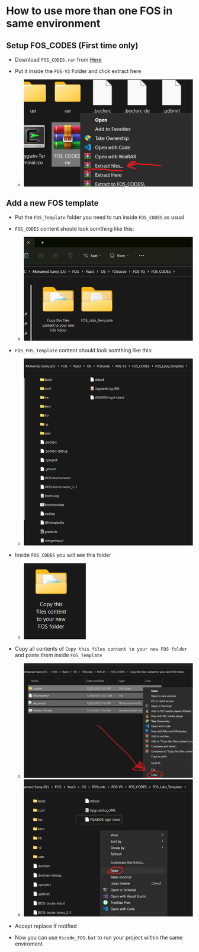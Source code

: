 # How to use more than one FOS in same environment

## Setup FOS_CODES (First time only)

- Download `FOS_CODES.rar` from [Here](https://drive.google.com/file/d/1CsVlbfhlkVYYAn14dHVxEAwdYjZDNp1j/view?usp=sharing)
- Put it inside the `FOS-V3` Folder and click extract here

  - ![1671756420121](image/How-To-Use_FOS_Codes/1671756420121.png)

## Add a new FOS template

- Put the `FOS_Template` folder you need to run inside `FOS_CODES` as usual
- `FOS_CODES` content should look somthing like this:

  - ![1671756914915](image/How-To-Use_FOS_Codes/1671756914915.png)
- `FOS_FOS_Template` content should look somthing like this:

  - ![1671756997905](image/How-To-Use_FOS_Codes/1671756997905.png)
- Inside `FOS_CODES` you will see this folder

  - ![1671756551401](image/How-To-Use_FOS_Codes/1671756551401.png)
- Copy all contents of `Copy this files content to your new FOS folder` and paste them inside `FOS_Template`

  - ![1671757308909](image/How-To-Use_FOS_Codes/1671757308909.png)
  - ![1671757377066](image/How-To-Use_FOS_Codes/1671757377066.png)
- Accept replace if notified
- Now you can use `Vscode_FOS.bat` to run your project within the same enviroment
